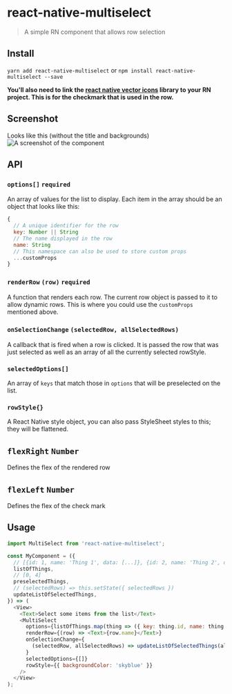 # react-native-multiselect
> A simple RN component that allows row selection

## Install
`yarn add react-native-multiselect` or `npm install react-native-multiselect --save`

**You'll also need to link the [react native vector icons](https://github.com/oblador/react-native-vector-icons#installation) library to your RN project. This is for the checkmark that is used in the row.**

## Screenshot
Looks like this (without the title and backgrounds)
![A screenshot of the component](http://i.imgur.com/mC7zx72.png)

## API
### `options[]` `required`
An array of values for the list to display. Each item in the array should be an
object that looks like this:
```javascript
{
  // A unique identifier for the row
  key: Number || String
  // The name displayed in the row
  name: String
  // This namespace can also be used to store custom props
  ...customProps
}
```

### `renderRow` `(row)` `required`
A function that renders each row. The current row object is passed to it to
allow dynamic rows. This is where you could use the `customProps` mentioned
above.

### `onSelectionChange` `(selectedRow, allSelectedRows)`
A callback that is fired when a row is clicked. It is passed the row that was
just selected as well as an array of all the currently selected rowStyle.

### `selectedOptions[]`
An array of `keys` that match those in `options` that will be preselected on the
list.

### `rowStyle{}`
A React Native style object, you can also pass StyleSheet styles to this; they
will be flattened.

## `flexRight` `Number`
Defines the flex of the rendered row

## `flexLeft` `Number`
Defines the flex of the check mark


## Usage
```javascript
import MultiSelect from 'react-native-multiselect';

const MyComponent = ({
  // [{id: 1, name: 'Thing 1', data: [...]}, {id: 2, name: 'Thing 2', data: [...]} ...]
  listOfThings,
  // [0, 4]
  preselectedThings,
  // (selectedRows) => this.setState({ selectedRows })
  updateListOfSelectedThings,
}) => (
  <View>
    <Text>Select some items from the list</Text>
    <MultiSelect
      options={listOfThings.map(thing => ({ key: thing.id, name: thing.name }) )}
      renderRow={(row) => <Text>{row.name}</Text>}
      onSelectionChange={
        (selectedRow, allSelectedRows) => updateListOfSelectedThings(allSelectedRows)
      }
      selectedOptions={[]}
      rowStyle={{ backgroundColor: 'skyblue' }}
    />
  </View>
);
```
